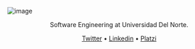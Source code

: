 ![image](https://user-images.githubusercontent.com/10078203/88257987-aab59e00-cc84-11ea-85ae-9ff2dd118083.png)

<p align ="center"> Software Engineering at Universidad Del Norte. </p>
<p align="center">
  <a href="https://twitter.com/amstrongm29">Twitter</a> •
  <a href="https://www.linkedin.com/in/amstrongmonachello/">Linkedin</a> •
  <a href="https://platzi.com/@amstrongmonachello/">Platzi</a> 
</p>




